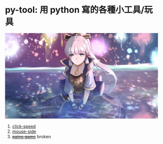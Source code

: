 # py-tool: 用 python 寫的各種小工具/玩具
![](https://github.com/archie0732/py-tool/blob/main/picture/ayaka009.jpg)  


1. [click-speed](https://github.com/archie0732/py-tool/blob/main/click-speed.md)
2. [mouse-side](https://github.com/archie0732/py-tool/blob/main/mouse-side.md)
3. [~~paino game~~](https://github.com/archie0732/py-tool/blob/main/pianogame.md) broken

